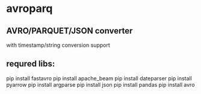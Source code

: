 # avroparq
## AVRO/PARQUET/JSON converter
with timestamp/string conversion support

## requred libs: 
  pip install fastavro
  pip install apache_beam
  pip install dateparser
  pip install pyarrow
  pip install argparse
  pip install json
  pip install pandas
  pip install avro


